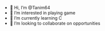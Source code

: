 - 👋 Hi, I’m @Tanim64
- 👀 I’m interested in playing game
- 🌱 I’m currently learning C
- 💞️ I’m looking to collaborate on opportunities
  

<!---
Tanim64/Tanim64 is a ✨ special ✨ repository because its `README.md` (this file) appears on your GitHub profile.
You can click the Preview link to take a look at your changes.
--->
